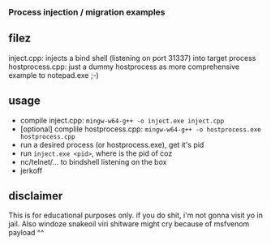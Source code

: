 ### Process injection / migration examples

## filez
inject.cpp: injects a bind shell (listening on port 31337) into target process
hostprocess.cpp: just a dummy hostprocess as more comprehensive example to notepad.exe ;-)

## usage
* compile inject.cpp: `mingw-w64-g++ -o inject.exe inject.cpp`
* [optional] complile hostprocess.cpp: `mingw-w64-g++ -o hostprocess.exe hostprocess.cpp`
* run a desired process (or hostprocess.exe), get it's pid
* run `inject.exe <pid>`, where <pid> is the pid of coz
* nc/telnet/... to bindshell listening on the box
* jerkoff

## disclaimer
This is for educational purposes only. if you do shit, i'm not gonna visit yo in jail.
Also windoze snakeoil viri shitware might cry because of msfvenom payload ^^


